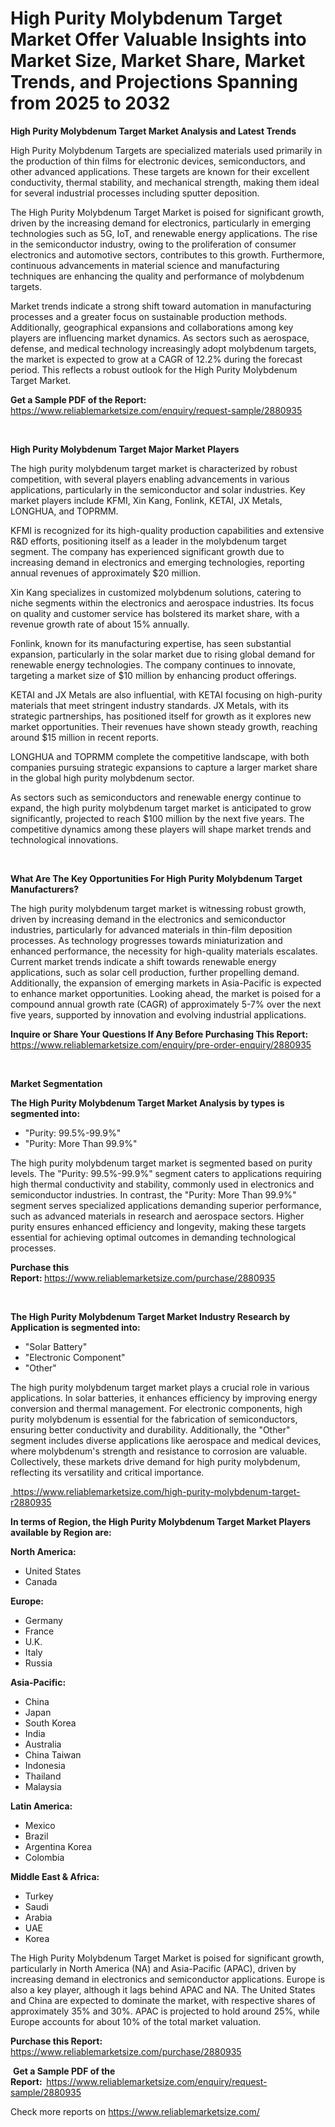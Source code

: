 <p><h1>High Purity Molybdenum Target Market Offer Valuable Insights into Market Size, Market Share, Market Trends, and Projections Spanning from 2025 to 2032</h1></p><p><strong>High Purity Molybdenum Target Market Analysis and Latest Trends</strong></p>
<p><p>High Purity Molybdenum Targets are specialized materials used primarily in the production of thin films for electronic devices, semiconductors, and other advanced applications. These targets are known for their excellent conductivity, thermal stability, and mechanical strength, making them ideal for several industrial processes including sputter deposition.</p><p>The High Purity Molybdenum Target Market is poised for significant growth, driven by the increasing demand for electronics, particularly in emerging technologies such as 5G, IoT, and renewable energy applications. The rise in the semiconductor industry, owing to the proliferation of consumer electronics and automotive sectors, contributes to this growth. Furthermore, continuous advancements in material science and manufacturing techniques are enhancing the quality and performance of molybdenum targets.</p><p>Market trends indicate a strong shift toward automation in manufacturing processes and a greater focus on sustainable production methods. Additionally, geographical expansions and collaborations among key players are influencing market dynamics. As sectors such as aerospace, defense, and medical technology increasingly adopt molybdenum targets, the market is expected to grow at a CAGR of 12.2% during the forecast period. This reflects a robust outlook for the High Purity Molybdenum Target Market.</p></p>
<p><strong>Get a Sample PDF of the Report:&nbsp;</strong> <a href="https://www.reliablemarketsize.com/enquiry/request-sample/2880935?utm_campaign=3169&utm_medium=2&utm_source=Github&utm_content=ia&utm_term=12032025&utm_id=high-purity-molybdenum-target">https://www.reliablemarketsize.com/enquiry/request-sample/2880935</a></p>
<p>&nbsp;</p>
<p><strong>High Purity Molybdenum Target Major Market Players</strong></p>
<p><p>The high purity molybdenum target market is characterized by robust competition, with several players enabling advancements in various applications, particularly in the semiconductor and solar industries. Key market players include KFMI, Xin Kang, Fonlink, KETAI, JX Metals, LONGHUA, and TOPRMM.</p><p>KFMI is recognized for its high-quality production capabilities and extensive R&D efforts, positioning itself as a leader in the molybdenum target segment. The company has experienced significant growth due to increasing demand in electronics and emerging technologies, reporting annual revenues of approximately $20 million.</p><p>Xin Kang specializes in customized molybdenum solutions, catering to niche segments within the electronics and aerospace industries. Its focus on quality and customer service has bolstered its market share, with a revenue growth rate of about 15% annually.</p><p>Fonlink, known for its manufacturing expertise, has seen substantial expansion, particularly in the solar market due to rising global demand for renewable energy technologies. The company continues to innovate, targeting a market size of $10 million by enhancing product offerings.</p><p>KETAI and JX Metals are also influential, with KETAI focusing on high-purity materials that meet stringent industry standards. JX Metals, with its strategic partnerships, has positioned itself for growth as it explores new market opportunities. Their revenues have shown steady growth, reaching around $15 million in recent reports.</p><p>LONGHUA and TOPRMM complete the competitive landscape, with both companies pursuing strategic expansions to capture a larger market share in the global high purity molybdenum sector.</p><p>As sectors such as semiconductors and renewable energy continue to expand, the high purity molybdenum target market is anticipated to grow significantly, projected to reach $100 million by the next five years. The competitive dynamics among these players will shape market trends and technological innovations.</p></p>
<p>&nbsp;</p>
<p><strong>What Are The Key Opportunities For High Purity Molybdenum Target Manufacturers?</strong></p>
<p><p>The high purity molybdenum target market is witnessing robust growth, driven by increasing demand in the electronics and semiconductor industries, particularly for advanced materials in thin-film deposition processes. As technology progresses towards miniaturization and enhanced performance, the necessity for high-quality materials escalates. Current market trends indicate a shift towards renewable energy applications, such as solar cell production, further propelling demand. Additionally, the expansion of emerging markets in Asia-Pacific is expected to enhance market opportunities. Looking ahead, the market is poised for a compound annual growth rate (CAGR) of approximately 5-7% over the next five years, supported by innovation and evolving industrial applications.</p></p>
<p><strong>Inquire or Share Your Questions If Any Before Purchasing This Report:</strong> <a href="https://www.reliablemarketsize.com/enquiry/pre-order-enquiry/2880935?utm_campaign=3169&utm_medium=2&utm_source=Github&utm_content=ia&utm_term=12032025&utm_id=high-purity-molybdenum-target">https://www.reliablemarketsize.com/enquiry/pre-order-enquiry/2880935</a></p>
<p>&nbsp;</p>
<p><strong>Market Segmentation</strong></p>
<p><strong>The High Purity Molybdenum Target Market Analysis by types is segmented into:</strong></p>
<p><ul><li>"Purity: 99.5%-99.9%"</li><li>"Purity: More Than 99.9%"</li></ul></p>
<p><p>The high purity molybdenum target market is segmented based on purity levels. The "Purity: 99.5%-99.9%" segment caters to applications requiring high thermal conductivity and stability, commonly used in electronics and semiconductor industries. In contrast, the "Purity: More Than 99.9%" segment serves specialized applications demanding superior performance, such as advanced materials in research and aerospace sectors. Higher purity ensures enhanced efficiency and longevity, making these targets essential for achieving optimal outcomes in demanding technological processes.</p></p>
<p><strong>Purchase this Report:&nbsp;</strong><a href="https://www.reliablemarketsize.com/purchase/2880935?utm_campaign=3169&utm_medium=2&utm_source=Github&utm_content=ia&utm_term=12032025&utm_id=high-purity-molybdenum-target">https://www.reliablemarketsize.com/purchase/2880935</a></p>
<p>&nbsp;</p>
<p><strong>The High Purity Molybdenum Target Market Industry Research by Application is segmented into:</strong></p>
<p><ul><li>"Solar Battery"</li><li>"Electronic Component"</li><li>"Other"</li></ul></p>
<p><p>The high purity molybdenum target market plays a crucial role in various applications. In solar batteries, it enhances efficiency by improving energy conversion and thermal management. For electronic components, high purity molybdenum is essential for the fabrication of semiconductors, ensuring better conductivity and durability. Additionally, the "Other" segment includes diverse applications like aerospace and medical devices, where molybdenum's strength and resistance to corrosion are valuable. Collectively, these markets drive demand for high purity molybdenum, reflecting its versatility and critical importance.</p></p>
<p><a href="https://www.reliablemarketsize.com/high-purity-molybdenum-target-r2880935?utm_campaign=3169&utm_medium=2&utm_source=Github&utm_content=ia&utm_term=12032025&utm_id=high-purity-molybdenum-target">&nbsp;https://www.reliablemarketsize.com/high-purity-molybdenum-target-r2880935</a></p>
<p><strong>In terms of Region, the High Purity Molybdenum Target Market Players available by Region are:</strong></p>
<p>
    <p> <strong> North America: </strong>
        <ul>
            <li>United States</li>
            <li>Canada</li>
        </ul>
        </p> 
    <p> <strong> Europe: </strong>
        <ul>
            <li>Germany</li>
            <li>France</li>
            <li>U.K.</li>
            <li>Italy</li>
            <li>Russia</li>
        </ul>
        </p> 
    <p> <strong> Asia-Pacific: </strong>
        <ul>
            <li>China</li>
            <li>Japan</li>
            <li>South Korea</li>
            <li>India</li>
            <li>Australia</li>
            <li>China Taiwan</li>
            <li>Indonesia</li>
            <li>Thailand</li>
            <li>Malaysia</li>
        </ul>
        </p> 
    <p> <strong> Latin America: </strong>
        <ul>
            <li>Mexico</li>
            <li>Brazil</li>
            <li>Argentina Korea</li>
            <li>Colombia</li>
        </ul>
        </p> 
    <p> <strong> Middle East & Africa: </strong>
        <ul>
            <li>Turkey</li>
            <li>Saudi</li>
            <li>Arabia</li>
            <li>UAE</li>
            <li>Korea</li>
        </ul>
    </p>
    </p>
<p><p>The High Purity Molybdenum Target Market is poised for significant growth, particularly in North America (NA) and Asia-Pacific (APAC), driven by increasing demand in electronics and semiconductor applications. Europe is also a key player, although it lags behind APAC and NA. The United States and China are expected to dominate the market, with respective shares of approximately 35% and 30%. APAC is projected to hold around 25%, while Europe accounts for about 10% of the total market valuation.</p></p>
<p><strong>Purchase this Report: </strong><a href="https://www.reliablemarketsize.com/purchase/2880935?utm_campaign=3169&utm_medium=2&utm_source=Github&utm_content=ia&utm_term=12032025&utm_id=high-purity-molybdenum-target">https://www.reliablemarketsize.com/purchase/2880935</a></p>
<p>&nbsp;<strong>Get a Sample PDF of the Report:&nbsp;&nbsp;</strong><a href="https://www.reliablemarketsize.com/enquiry/request-sample/2880935?utm_campaign=3169&utm_medium=2&utm_source=Github&utm_content=ia&utm_term=12032025&utm_id=high-purity-molybdenum-target">https://www.reliablemarketsize.com/enquiry/request-sample/2880935</a></p>
<p><strong></strong></p>
<p>Check more reports on <a href="https://www.reliablemarketsize.com/?utm_campaign=3169&utm_medium=2&utm_source=Github&utm_content=ia&utm_term=12032025&utm_id=high-purity-molybdenum-target">https://www.reliablemarketsize.com/</a></p>